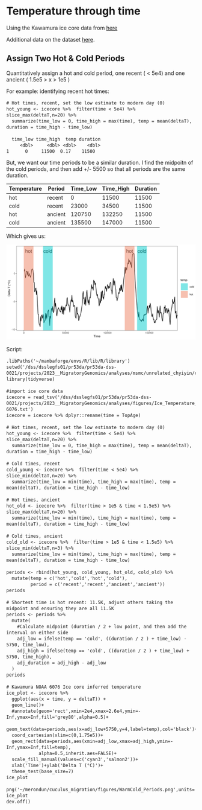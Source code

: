 # Temperature through time

Using the Kawamura ice core data from [here](https://www.ncei.noaa.gov/pub/data/paleo/icecore/antarctica/domefuji/df-tsite-340ka-dfo2006.txt) 

Additional data on the dataset [here](https://www.ncei.noaa.gov/access/metadata/landing-page/bin/iso?id=noaa-icecore-6076). 

## Assign Two Hot & Cold Periods

Quantitatively assign a hot and cold period, one recent ( < 5e4) and one ancient ( 1.5e5 > x > 1e5 ) 

For example: identifying recent hot times:

```
# Hot times, recent, set the low estimate to modern day (0) 
hot_young <- icecore %>%  filter(time < 5e4) %>% slice_max(deltaT,n=20) %>% 
  summarize(time_low = 0, time_high = max(time), temp = mean(deltaT), duration = time_high - time_low)

  time_low time_high  temp duration
     <dbl>     <dbl> <dbl>    <dbl>
1      0     11500  0.17    11500
```

But, we want our time periods to be a similar duration. I find the midpoitn of the cold periods, and then add +/- 5500 so that all periods are the same duration.

| Temperature | Period  | Time_Low | Time_High | Duration |
| ----------- | ------- | -------- | --------- | -------- |
| hot         | recent  | 0        | 11500     | 11500    |
| cold        | recent  | 23000    | 34500     | 11500    |
| hot         | ancient | 120750   | 132250    | 11500    |
| cold        | ancient | 135500   | 147000    | 11500    |


Which gives us:

![Periods](/figures/WarmCold_Periods.png)


Script:

```
.libPaths('~/mambaforge/envs/R/lib/R/library')
setwd('/dss/dsslegfs01/pr53da/pr53da-dss-0021/projects/2023__MigratoryGenomics/analyses/msmc/unrelated_chyiyin/crosscoal/output')
library(tidyverse)

#import ice core data 
icecore = read_tsv('/dss/dsslegfs01/pr53da/pr53da-dss-0021/projects/2023__MigratoryGenomics/analyses/figures/Ice_Temperature_Reconstructions_Kawamura_NOAA-6076.txt')
icecore = icecore %>% dplyr::rename(time = TopAge)

# Hot times, recent, set the low estimate to modern day (0) 
hot_young <- icecore %>%  filter(time < 5e4) %>% slice_max(deltaT,n=20) %>% 
  summarize(time_low = 0, time_high = max(time), temp = mean(deltaT), duration = time_high - time_low)

# Cold times, recent
cold_young <- icecore %>%  filter(time < 5e4) %>% slice_min(deltaT,n=20) %>% 
  summarize(time_low = min(time), time_high = max(time), temp = mean(deltaT), duration = time_high - time_low)

# Hot times, ancient
hot_old <- icecore %>%  filter(time > 1e5 & time < 1.5e5) %>% slice_max(deltaT,n=20) %>% 
  summarize(time_low = min(time), time_high = max(time), temp = mean(deltaT), duration = time_high - time_low)

# Cold times, ancient
cold_old <- icecore %>%  filter(time > 1e5 & time < 1.5e5) %>% slice_min(deltaT,n=3) %>% 
  summarize(time_low = min(time), time_high = max(time), temp = mean(deltaT), duration = time_high - time_low)

periods <- rbind(hot_young, cold_young, hot_old, cold_old) %>% 
  mutate(temp = c('hot','cold','hot','cold'),
         period = c('recent','recent','ancient','ancient'))
periods

# Shortest time is hot recent: 11.5K, adjust others taking the midpoint and ensuring they are all 11.5K
periods <- periods %>% 
  mutate(
    #Calculate midpoint (duration / 2 + low point, and then add the interval on either side 
    adj_low = ifelse(temp == 'cold', ((duration / 2 ) + time_low) - 5750, time_low),
    adj_high = ifelse(temp == 'cold', ((duration / 2 ) + time_low) + 5750, time_high),
    adj_duration = adj_high - adj_low
  )
periods

# Kawamura NOAA 6076 Ice core inferred temperature
ice_plot <- icecore %>% 
  ggplot(aes(x = time, y = deltaT)) +
  geom_line()+
  #annotate(geom='rect',xmin=2e4,xmax=2.6e4,ymin=-Inf,ymax=Inf,fill='grey80',alpha=0.5)+
  geom_text(data=periods,aes(x=adj_low+5750,y=4,label=temp),col='black')+
  coord_cartesian(xlim=c(0,1.75e5))+
  geom_rect(data=periods,aes(xmin=adj_low,xmax=adj_high,ymin=-Inf,ymax=Inf,fill=temp),
            alpha=0.5,inherit.aes=FALSE)+
  scale_fill_manual(values=c('cyan3','salmon2'))+
  xlab('Time')+ylab('Delta T (°C)')+
  theme_test(base_size=7)
ice_plot

png('~/merondun/cuculus_migration/figures/WarmCold_Periods.png',units='in',res=300,height=3,width=6)
ice_plot
dev.off()
```
